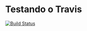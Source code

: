 # Testando o Travis

[![Build Status](https://travis-ci.com/marcoaugustoandrade/teste-travis-dev.svg?branch=master)](https://travis-ci.com/marcoaugustoandrade/teste-travis-dev)
